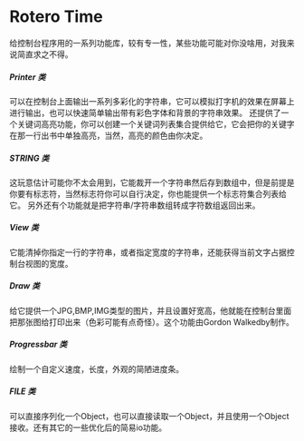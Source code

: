 # Rotero Time

给控制台程序用的一系列功能库，较有专一性，某些功能可能对你没啥用，对我来说简直求之不得。

##### Printer 类 
可以在控制台上面输出一系列多彩化的字符串，它可以模拟打字机的效果在屏幕上进行输出，也可以快速简单输出带有彩色字体和背景的字符串效果。
还提供了一个关键词高亮功能，你可以创建一个关键词列表集合提供给它，它会把你的关键字在那一行出书中单独高亮，当然，高亮的颜色由你决定。

##### STRING 类 

这玩意估计可能你不太会用到，它能裁开一个字符串然后存到数组中，但是前提是你要有标志符，当然标志符你可以自行决定，你也能提供一个标志符集合列表给它。
另外还有个功能就是把字符串/字符串数组转成字符数组返回出来。

##### View 类 

它能清掉你指定一行的字符串，或者指定宽度的字符串，还能获得当前文字占据控制台视图的宽度。

##### Draw 类 

给它提供一个JPG,BMP,IMG类型的图片，并且设置好宽高，他就能在控制台里面把那张图给打印出来（色彩可能有点奇怪）。这个功能由Gordon Walkedby制作。

##### Progressbar 类

绘制一个自定义速度，长度，外观的简陋进度条。

##### FILE 类

可以直接序列化一个Object，也可以直接读取一个Object，并且使用一个Object接收。还有其它的一些优化后的简易io功能。

